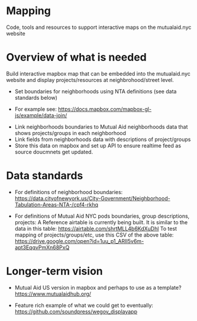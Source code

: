 # Mapping
Code, tools and resources to support interactive maps on the mutualaid.nyc website

# Overview of what is needed
Build interactive mapbox map that can be embedded into the mutualaid.nyc website and display projects/resources at neighbrohood/street level.
- Set boundaries for neighborhoods using NTA definitions (see data standards below)
* For example see: https://docs.mapbox.com/mapbox-gl-js/example/data-join/ 
- Link neighborhoods boundaries to Mutual Aid neighborhoods data that shows projects/groups in each neighborhood
- Link fields from neighborhoods data with descriptions of project/groups
- Store this data on mapbox and set up API to ensure realtime feed as source doucmnets get updated.


# Data standards
- For definitions of neighborhood boundaries:
https://data.cityofnewyork.us/City-Government/Neighborhood-Tabulation-Areas-NTA-/cpf4-rkhq

- For definitions of Mutual Aid NYC pods boundaries, group descriptions, projects:
A Reference airtable is currently being built. It is similar to the data in this table:
https://airtable.com/shrtMLL4b6KdXuDhl
To test mapping of projects/groups/etc, use this CSV of the above table:
https://drive.google.com/open?id=1uu_p1_ARII5v6m-apt3EqqvPmXn68PxQ

# Longer-term vision
- Mutual Aid US version in mapbox and perhaps to use as a template? 
https://www.mutualaidhub.org/

- Feature rich example of what we could get to eventually:
https://github.com/soundpress/wegov_displayapp
